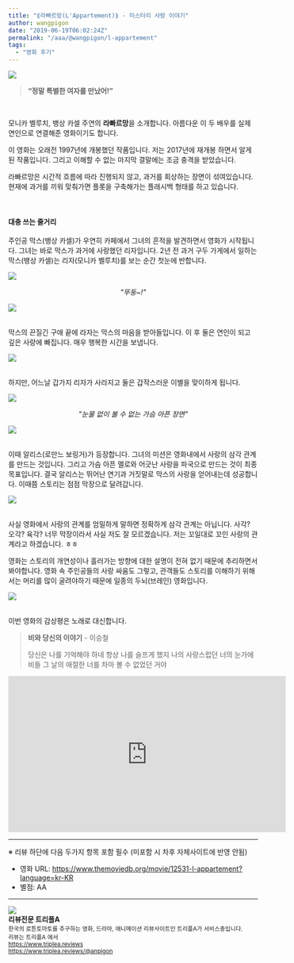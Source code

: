 ```yaml
---
title: "⟪라빠르망(L'Appartement)⟫ - 미스터리 사랑 이야기"
author: wangpigon
date: "2019-06-19T06:02:24Z"
permalink: "/aaa/@wangpigon/l-appartement"
tags:
  - "영화 후기"
---
```

![](https://cdn.steemitimages.com/DQmU6mSeiVzntc64khqqFkQ2kRoJK9oCP7S33CRZSUZnCBs/V1700247p_01.gif)


> **“정말 특별한 여자를 만났어!”**


<br>

모니카 벨루치, 뱅상 카셀 주연의 **라빠르망**을 소개합니다. 아름다운 이 두 배우를 실제 연인으로 연결해준 영화이기도 합니다. 

이 영화는 오래전 1997년에 개봉했던 작품입니다. 저는 2017년에 재개봉 하면서 알게된 작품입니다. 그리고 이해할 수 없는 마지막 결말에는 조금 충격을 받았습니다.

라빠르망은 시간적 흐름에 따라 진행되지 않고, 과거를 회상하는 장면이 섞여있습니다. 현재에 과거를 끼워 맞춰가면 플롯을 구축해가는 플래시백 형태를 하고 있습니다.

<br>

#### 대충 쓰는 줄거리
주인공 막스(뱅상 카셀)가 우연히 카페에서 그녀의 흔적을 발견하면서 영화가 시작됩니다. 그녀는 바로 막스가 과거에 사랑했던 리자입니다.  2년 전 과거 구두 가게에서 일하는 막스(뱅상 카셀)는 리자(모니카 벨루치)를 보는 순간 첫눈에 반합니다. 

![](https://cdn.steemitimages.com/DQmQCMYiwDnngnH3CWNqV5E663r7mLyZj2XjgSFqcXSjS79/movie_image％20(3).jpg)

<center><i>"뚜둥~!"</i></center>

![](https://cdn.steemitimages.com/DQmWhkmkoM3KDoSZ9FV3j6QSwTysiUCUD6z9ZxEubsA9QT8/movie_image％20(2).jpg)

<br>막스의 끈질긴 구애 끝에 라자는 막스의 마음을 받아들입니다. 이 후 둘은 연인이 되고 깊은 사랑에 빠집니다. 매우 행복한 시간을 보냅니다.

![](https://cdn.steemitimages.com/DQmPRSXZ67yN311EsPQD3Ewx5Bgqi9SxGAiCmH3ZkZB8pYy/50c622d145f26d4c5b807d4bb7ad0aec0c0c2158.jpeg)

<br>하지만, 어느날 갑가지 리자가 사라지고 둘은 갑작스러운 이별을 맞이하게 됩니다.

![](https://cdn.steemitimages.com/DQmPhNbKGzsYzHZnU6zJXXpKb32d8NFgoQJqqkzGY9mBgV8/movie_image％20(6).jpg)

<center><i>"눈물 없이 볼 수 없는 가슴 아픈 장면"</i></center>

![](https://cdn.steemitimages.com/DQmQKyMwjSedsdzpSrMRWnbvTkkA1P2NXpnQg5qj3fo43iP/movie_image％20(5).jpg)

<br>이때 알리스(로만느 보링거)가 등장합니다. 그녀의 미션은 영화내에서 사랑의 삼각 관계를 만드는 것입니다. 그리고 가슴 아픈 멜로와 어긋난 사랑을 파국으로 만드는 것이 최종 목표입니다.  결국 알리스는 뛰어난 연기과 거짓말로 막스의 사랑을 얻어내는데 성공합니다. 이때쯤 스토리는 점점 막장으로 달려갑니다. 

![](https://cdn.steemitimages.com/DQmSC5rrYkhH7dMuFQXKCCgFLUJ96M9YwBEPFrE8W7L3shM/movie_image％20(8).jpg)

<br>사실 영화에서 사랑의 관계를 엄밀하게 말하면 정확하게 삼각 관계는 아닙니다. 사각? 오각? 육각? 너무 막장이라서 사실 저도 잘 모르겠습니다. 저는 꼬일대로 꼬인 사랑의 관계라고 하겠습니다. ㅎㅎ

영화는 스토리의 개연성이나 흘러가는 방향에 대한 설명이 전혀 없기 때문에 추리하면서 봐야합니다. 영화 속 주인공들의 사랑 싸움도 그렇고, 관객들도 스토리를 이해하기 위해서는 머리를 많이 굴려야하기 때문에 일종의 두뇌(브레인) 영화입니다.

![](https://cdn.steemitimages.com/DQmeH5QeD1C33pE4tQ3x9njNcKN7dwCPtath7Pwia73k4Zg/movie_image％20(1).jpg)

<br>이번 영화의 감상평은 노래로 대신합니다.

> **비와 당신의 이야기** - 이승철
>
> 당신은 나를 기억해야 하네
> 항상 나를 슬프게 했지
> 나의 사랑스럽던
> 너의 눈가에 비들
> 그 날의 애절한 너를
> 차마 볼 수 없었던 거야

<iframe width="560" height="315" src="https://www.youtube.com/embed/wGIIMl4dv-k" frameborder="0" allow="accelerometer; autoplay; encrypted-media; gyroscope; picture-in-picture" allowfullscreen></iframe>

---
※ 리뷰 하단에 다음 두가지 항목 포함 필수 (미포함 시 차후 자체사이트에 반영 안됨)

* 영화 URL: https://www.themoviedb.org/movie/12531-l-appartement?language=kr-KR
* 별점: AA

<hr><div class="pull-left"><img src='https://cdn.steemitimages.com/300x0/https://cdn.steemitimages.com/DQmRUA4nEVgikokJ63CPw6ZgKLL48dvoUtYTvFvYnuMwBpt/image.png' style="margin-right: 10px"/></div><b>리뷰전문 트리플A</b><br><sub>한국의 로튼토마토를 추구하는 영화, 드라마, 애니메이션 리뷰사이트인 트리플A가 서비스중입니다.<br>리뷰는 트리플A 에서<br><a href='https://www.triplea.reviews'>https://www.triplea.reviews</a><br><a href='https://www.triplea.reviews/@anpigon'>https://www.triplea.reviews/@anpigon</a></sub><br>
